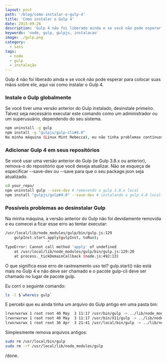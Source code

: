 ```yaml
---
layout: post
path: '/blog/como-instalar-o-gulp-4'
title: 'Como instalar o Gulp 4'
date: 2015-09-26
description: 'Gulp 4 não foi liberado ainda e se você não pode esperar para colocar suas mãos sobre ele, aqui vai como instalar o Gulp 4.'
keywords: 'node, gulp, gulpjs, instalacao'
image: ./gulp.png
category:
  - sass
tags:
  - node
  - gulp
  - instalação
---
```


Gulp 4 não foi liberado ainda e se você não pode esperar para colocar suas mãos sobre ele, aqui vai como instalar o Gulp 4.

### Instale o Gulp globalmente

Se você tiver uma versão anterior do Gulp instalado, desinstale primeiro. Talvez seja necessário executar este comando como um administrador ou um superusuário, dependendo do seu sistema.

```bash
npm uninstall -g gulp
npm install -g "gulpjs/gulp-cli#4.0"
Na minha máquina (Linux Mint Rebecca), eu não tinha problemas contínuos usando Gulp < 4 depois de instalar globalmente Gulp 4.
```

### Adicionar Gulp 4 em seus repositórios

Se você usar uma versão anterior do Gulp (ie Gulp 3.8.x ou anterior), remova-o do repositório que você deseja atualizar. Não se esqueça de especificar --save-dev ou --save para que o seu package.json seja atualizado.

```bash
cd your_repo/
npm uninstall gulp --save-dev # removendo o gulp 3.8.x local
npm install "gulpjs/gulp#4.0" --save-dev # instalando o gulp 4.0 local
```

### Possíveis problemas ao desinstalar Gulp

Na minha máquina, a versão anterior do Gulp não foi devidamente removida e eu comecei a ficar esse erro ao tentar executar:

```bash
/usr/local/lib/node_modules/gulp/bin/gulp.js:129
    gulpInst.start.apply(gulpInst, toRun);
                   ^
TypeError: Cannot call method 'apply' of undefined
    at /usr/local/lib/node_modules/gulp/bin/gulp.js:129:20
    at process._tickDomainCallback (node.js:492:13)
```

O que significa esse erro de rastreamento uso tel? gulp.start() não está mais no Gulp 4 e não deve ser chamado e o pacote gulp-cli deve ser chamado no lugar de pacote gulp.

Eu corri o seguinte comando:

```bash
ls -l $`whereis gulp`
```

E percebi que eu ainda tinha um arquivo do Gulp antigo em uma pasta bin:

```bash
lrwxrwxrwx 1 root root 40 May  3 11:17 /usr/bin/gulp -> ../lib/node_modules/gulp-cli/bin/gulp.js
lrwxrwxrwx 1 root root 40 May  3 11:17 /usr/bin/X11/gulp -> ../lib/node_modules/gulp-cli/bin/gulp.js
lrwxrwxrwx 1 root root 36 Apr  3 21:41 /usr/local/bin/gulp -> ../lib/node_modules/gulp/bin/gulp.js
```

Simplesmente remova arquivos antigos:

```bash
sudo rm /usr/local/bin/gulp
sudo rm -rf /usr/local/lib/node_modules/gulp
```

/done.
